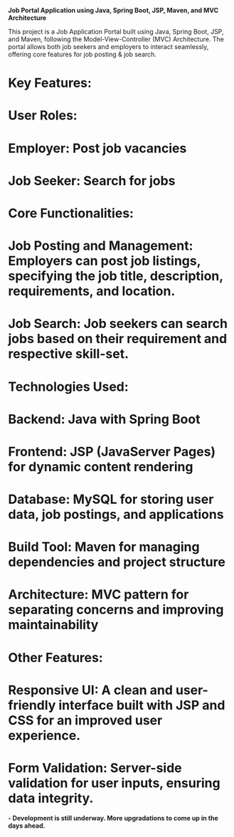 
**Job Portal Application using Java, Spring Boot, JSP, Maven, and MVC Architecture**

This project is a Job Application Portal built using Java, Spring Boot, JSP, and Maven, following the Model-View-Controller (MVC) Architecture. The portal allows both job seekers and employers to interact seamlessly, offering core features for job posting & job search.

# Key Features:
# User Roles:

# Employer: Post job vacancies
# Job Seeker: Search for jobs
# Core Functionalities:

# Job Posting and Management: Employers can post job listings, specifying the job title, description, requirements, and location.
# Job Search: Job seekers can search jobs based on their requirement and respective skill-set.

# Technologies Used:

# Backend: Java with Spring Boot
# Frontend: JSP (JavaServer Pages) for dynamic content rendering
# Database: MySQL for storing user data, job postings, and applications
# Build Tool: Maven for managing dependencies and project structure
# Architecture: MVC pattern for separating concerns and improving maintainability

# Other Features:

# Responsive UI: A clean and user-friendly interface built with JSP and CSS for an improved user experience.
# Form Validation: Server-side validation for user inputs, ensuring data integrity. 


**- Development is still underway. More upgradations to come up in the days ahead.**
